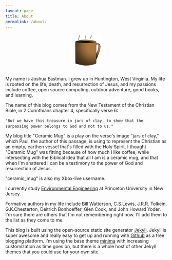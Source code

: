 ```yaml
---
layout: page
title: About
permalink: /about/
---
```


<center>
<img src="/assets/mug3.png" alt="mugShot" width="100" align="center"/>
</center>
<br>

My name is Joshua Eastman. I grew up in Huntington, West Virginia. My life is rooted on the life, death, and resurrection of Jesus, and my passions include coffee, open source computing, outdoor adventure, good books, and learning.

The name of this blog comes from the New Testament of the Christian Bible, in 2 Corinthians chapter 4, specifically verse 6:

`"But we have this treasure in jars of clay, to show that the surpassing power belongs to God and not to us."`

My blog title "Ceramic Mug" is a play on the verse's image "jars of clay," which Paul, the author of this passage, is using to represent the Christian as an empty, earthen vessel that's filled with the Holy Spirit. I thought "Ceramic Mug" was fitting because of how much I like coffee, while intersecting with the Biblical idea that all I am is a ceramic mug, and that when I'm shattered I can be a testimony to the power of God and resurrection of Jesus.

"ceramic_mug" is also my Xbox-live username.

I currently study [Environmental Engineering](https://cee.princeton.edu) at Princeton University in New Jersey.

Formative authors in my life include Bill Watterson, C.S.Lewis, J.R.R. Tolkein, G.K.Chesterton, Deitrich Bonhoeffer, Glen Cook, and John Howard Yoder. I'm sure there are others that I'm not remembering right now. I'll add them to the list as they come to me.

This blog is built using the open-source static site generator [Jekyll](https://jekyllrb.com/). Jekyll is super awesome and really easy to get up and running with [Github](https://github.com/) as a free blogging platform. I'm using the base theme [minima](https://github.com/jekyll/minima) with increasing customization as time goes on, but there is a whole host of other Jekyll themes that you could use for your own site.
